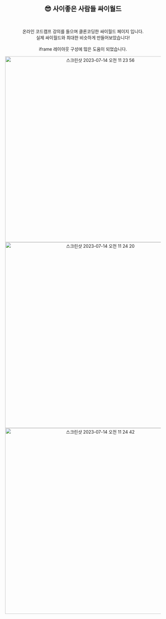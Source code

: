 <h2 align="center"> 😎 사이좋은 사람들 싸이월드 </h2>
<br>
<p align="center"> 온라인 코드캠프 강의를 들으며 클론코딩한 싸이월드 페이지 입니다. <br>
    실제 싸이월드와 최대한 비슷하게 만들어보았습니다!
  <br><br>
  iframe 레이아웃 구성에 많은 도움이 되었습니다. 
</p>


<p align="center">
<img width="600" alt="스크린샷 2023-07-14 오전 11 23 56" src="https://github.com/m2jung/cyworld/assets/104767659/87996738-abb7-445c-9599-07cf86f510f0">
<img width="600" alt="스크린샷 2023-07-14 오전 11 24 20" src="https://github.com/m2jung/cyworld/assets/104767659/17b47c50-fcac-4d98-9778-4e5570f48a7e">
<img width="600" alt="스크린샷 2023-07-14 오전 11 24 42" src="https://github.com/m2jung/cyworld/assets/104767659/bb27aefd-e723-47e9-b44e-6022f023d247">
</p>
